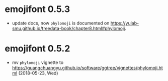 # emojifont 0.5.3

+ update docs, now `phylomoji` is documented on <https://yulab-smu.github.io/treedata-book/chapter8.html#phylomoji>.

# emojifont 0.5.2

+ mv `phylomoji` vignette
  to <https://guangchuangyu.github.io/software/ggtree/vignettes/phylomoji.html>
  (2018-05-23, Wed)
